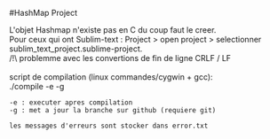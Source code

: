 #HashMap Project

L'objet Hashmap n'existe pas en C du coup faut le creer.<br/>
Pour ceux qui ont Sublim-text : Project > open project > selectionner sublim_text_project.sublime-project.<br/>
/!\ problemme avec les convertions de fin de ligne CRLF / LF<br/>
<br/>
script de compilation (linux commandes/cygwin + gcc):<br/>
	./compile -e -g<br/>

	-e : executer apres compilation
	-g : met a jour la branche sur github (requiere git)

	les messages d'erreurs sont stocker dans error.txt

